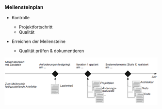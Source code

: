 ### Meilensteinplan

- Kontrolle
  - Projektfortschritt
  - Qualität

- Erreichen der Meilensteine
  - Qualität prüfen & dokumentieren

![Meilensteinplan](folien/4_projektorganisation/images/Meilensteinplan.png)
